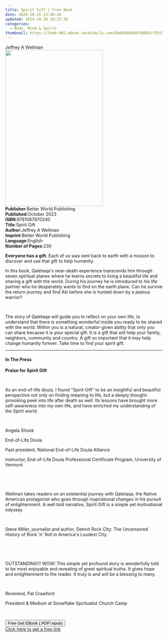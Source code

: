 ```yaml
---
title: Spirit Gift | Free Book
date: 2024-10-25 13:46:16
updated: 2024-10-26 10:22:36
categories:
  - Body, Mind & Spirit
thumbnail: https://thmb-001-ebook.techidaily.com/6b94486bd8fdd865cf5537106967a9d35e2c7da6ec08bc1dab96c7cdb83884fe.jpg
---
```

<main id="book-container">
  <div class="flex flex-col">
    <div class="book-brief flex-1 py-6 px-4 sm:p-6 md:py-10 md:px-8">
      <!-- brief-->
      <div class="book-brief-main">Jeffrey A Wellman</div>
    </div>
    <div
      class="book-meta-info flex-1 grid gap-4 col-start-1 col-end-3 row-start-1 sm:mb-6 sm:grid-cols-4 lg:gap-6 lg:col-start-2 lg:row-end-6 lg:row-span-6 lg:mb-0"
    >
      <div
        class="book-meta-info-left place-content-center mt-4 p-4 text-sm leading-6 col-start-2 col-span-2 dark:text-slate-400"
      >
        <img
          class="w-full h-500 object-cover rounded-lg sm:h-255 sm:col-span-2 lg:col-span-full"
          src="https://img-001-ebook.techidaily.com/379bfa5421e7656738004154898d646696a6b50aa446cfd588eb83dd9b847ee7.jpg"
          alt=""
          width="312"
          height="500"
        />
      </div>
      <div
        class="book-meta-info-right mt-2 col-start-1 row-start-2 col-span-3 self-center"
      >
        <!-- meta data  -->
        <div class="flex flex-col px-4 md:px-8">
          <div class="flex-1">
            <strong>Publisher</strong>:<span class="px-2"
              >Better World Publishing</span
            >
          </div>
          <div class="flex-1">
            <strong>Published</strong>:<span class="px-2">October 2023</span>
          </div>
          <div class="flex-1">
            <strong>ISBN</strong>:<span class="px-2">9781087970240</span>
          </div>
          <div class="flex-1">
            <strong>Title</strong>:<span class="px-2">Spirit Gift</span>
          </div>
          <div class="flex-1">
            <strong>Author</strong>:<span class="px-2">Jeffrey A Wellman</span>
          </div>
          <div class="flex-1">
            <strong>Imprint</strong>:<span class="px-2"
              >Better World Publishing</span
            >
          </div>
          <div class="flex-1">
            <strong>Language</strong>:<span class="px-2">English</span>
          </div>
          <div class="flex-1">
            <strong>Number of Pages</strong>:<span class="px-2">230</span>
          </div>
        </div>
      </div>
    </div>
    <div class="book-description flex-1 py-6 px-4 sm:p-6 md:py-10 md:px-8">
      <div class="book-description-main">
        <div accordion-content="" id="description">
          <p>
            <strong>Everyone has a gift</strong>. Each of us was sent back to
            earth with a mission to discover and use that gift to help humanity.
          </p>
          <p>
            In this book, Qaletaqa's near-death experience transcends him
            through seven spiritual planes where he learns secrets to living a
            beautiful life and sharing a gift with the world. During his journey
            he is introduced to his life partner who he desperately wants to
            find on the earth plane. Can he survive the return journey and find
            Aki before she is hunted down by a jealous warrior?
          </p>
          <p><br /></p>
          <p>
            The story of Qaletaqa will guide you to reflect on your own life, to
            understand that there is something wonderful inside you ready to be
            shared with the world. Within you is a natural, creator-given
            ability that only you can share because it is your special gift. It
            is a gift that will help your family, neighbors, community and
            country. A gift so important that it may help change humanity
            forever. Take time to find your spirit gift.
          </p>
        </div>
        <div class="accordion-fader"></div>
      </div>
    </div>
    <div class="book-excerpts flex-1 py-6 px-4 sm:p-6 md:py-10 md:px-8">
      <!-- excerpts-->
      <div class="book-excerpts-main">
        <hr />
        <h4 class="placeholder placeholder-heading">
          <span>In The Press</span>
        </h4>
        <p><strong>Praise for Spirit Gift</strong></p>
        <p><strong>&nbsp;</strong></p>
        <p class="ql-align-justify">
          As an end-of-life doula, I found "Spirit Gift" to be an insightful and
          beautiful perspective not only on finding meaning to life, but a
          deeply thought-provoking peek into life after death as well. Its
          lessons have brought more self-awareness into my own life, and have
          enriched my understanding of the Spirit world.
        </p>
        <p class="ql-align-justify"><br /></p>
        <p class="ql-align-justify">Angela Shook</p>
        <p class="ql-align-justify">End-of-Life Doula</p>
        <p class="ql-align-justify">
          Past president, National End-of-Life Doula Alliance
        </p>
        <p class="ql-align-justify">
          Instructor, End-of-Life Doula Professional Certificate Program,
          University of Vermont
        </p>
        <p class="ql-align-justify"><br /></p>
        <p class="ql-align-justify"><br /></p>
        <p class="ql-align-justify">
          Wellman takes readers on an existential journey with Qaletaqa, the
          Native American protagonist who goes through inspirational changes in
          his pursuit of enlightenment. A well told narrative,&nbsp;Spirit
          Gift&nbsp;is a simple yet motivational odyssey
        </p>
        <p class="ql-align-justify">&nbsp;</p>
        <p class="ql-align-justify">
          Steve Miller, journalist and author,&nbsp;Detroit Rock City: The
          Uncensored History of Rock 'n' Roll in America's Loudest City.
        </p>
        <p class="ql-align-justify">&nbsp;</p>
        <p class="ql-align-justify">&nbsp;</p>
        <p class="ql-align-justify">
          OUTSTANDING!!! WOW! This simple yet profound story is wonderfully told
          to be most enjoyable and revealing of great spiritual truths. It gives
          hope and enlightenment to the reader. It truly is and will be a
          blessing to many.
        </p>
        <p class="ql-align-justify">&nbsp;</p>
        <p class="ql-align-justify">Reverend, Pat Crawford</p>
        <p class="ql-align-justify">
          President &amp; Medium at Snowflake Spiritualist Church Camp
        </p>
        <p><strong>&nbsp;</strong></p>
        <p></p>
      </div>
    </div>
    <div
      class="book-about-author flex-1 py-6 px-4 sm:p-6 md:py-10 md:px-8"
    ></div>
    <div class="book-free-get flex-1 py-6 px-4 sm:p-6 md:py-10 md:px-8">
      <button
        id="btn-free-get"
        class="bg-blue-500 hover:bg-blue-700 text-white font-bold py-2 px-4 rounded"
      >
        Free Get EBook (.PDF/.epub)
      </button>
      <div id="countdown-display" class="px-2 text-lg mt-2"></div>
      <a
        id="free-link"
        class="hidden bg-blue-500 hover:bg-blue-700 text-white font-bold py-2 px-4 rounded"
        href="https://www.ebooks.com/en-us/book/211124722/spirit-gift/jeffrey-a-wellman/"
        target="_blank"
        >Click here to get a free link</a
      >
    </div>
    <script>
      let countdownTime = 0;
      let countdownInterval = null;
      document
        .getElementById('btn-free-get')
        .addEventListener('click', startCountdown);
      function startCountdown() {
        countdownTime = new Date().getTime() + 60000 * 3;
        countdownInterval = setInterval(updateCountdown, 1000);
        document.getElementById('btn-free-get').disabled = true;
        document
          .getElementById('btn-free-get')
          .classList.add('bg-gray-500', 'cursor-not-allowed');
      }
      function updateCountdown() {
        let currentTime = new Date().getTime();
        let timeLeft = countdownTime - currentTime;
        let secondsLeft = Math.floor(timeLeft / 1000);
        document.getElementById('countdown-display').innerHTML =
          `Remaining time: ${secondsLeft} seconds.`;
        if (secondsLeft <= 0) {
          clearInterval(countdownInterval);
          document.getElementById('btn-free-get').classList.add('hidden');
          document.getElementById('free-link').classList.remove('hidden');
          document.getElementById('countdown-display').innerHTML = '';
        }
      }
    </script>
  </div>
</main>
